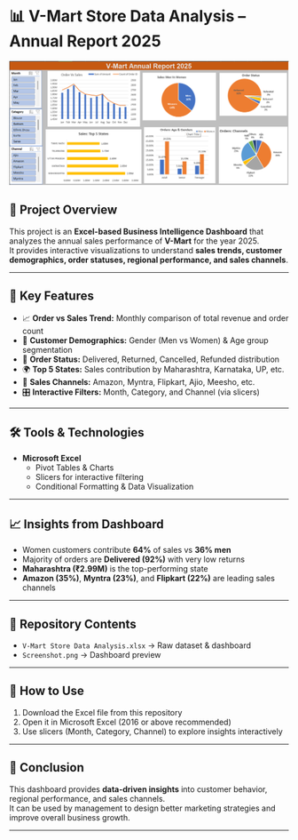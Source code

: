 # 📊 V-Mart Store Data Analysis – Annual Report 2025  

![Dashboard Preview](Screenshot.png)  

## 📌 Project Overview  
This project is an **Excel-based Business Intelligence Dashboard** that analyzes the annual sales performance of **V-Mart** for the year 2025.  
It provides interactive visualizations to understand **sales trends, customer demographics, order statuses, regional performance, and sales channels**.  

---

## 🔑 Key Features  
- 📈 **Order vs Sales Trend:** Monthly comparison of total revenue and order count  
- 👥 **Customer Demographics:** Gender (Men vs Women) & Age group segmentation  
- 🚚 **Order Status:** Delivered, Returned, Cancelled, Refunded distribution  
- 🌍 **Top 5 States:** Sales contribution by Maharashtra, Karnataka, UP, etc.  
- 🛒 **Sales Channels:** Amazon, Myntra, Flipkart, Ajio, Meesho, etc.  
- 🎛 **Interactive Filters:** Month, Category, and Channel (via slicers)  

---

## 🛠️ Tools & Technologies  
- **Microsoft Excel**  
  - Pivot Tables & Charts  
  - Slicers for interactive filtering  
  - Conditional Formatting & Data Visualization  

---

## 📈 Insights from Dashboard  
- Women customers contribute **64%** of sales vs **36% men**  
- Majority of orders are **Delivered (92%)** with very low returns  
- **Maharashtra (₹2.99M)** is the top-performing state  
- **Amazon (35%)**, **Myntra (23%)**, and **Flipkart (22%)** are leading sales channels  

---

## 📂 Repository Contents  
- `V-Mart Store Data Analysis.xlsx` → Raw dataset & dashboard  
- `Screenshot.png` → Dashboard preview  

---

## 🚀 How to Use  
1. Download the Excel file from this repository  
2. Open it in Microsoft Excel (2016 or above recommended)  
3. Use slicers (Month, Category, Channel) to explore insights interactively  

---

## 📜 Conclusion  
This dashboard provides **data-driven insights** into customer behavior, regional performance, and sales channels.  
It can be used by management to design better marketing strategies and improve overall business growth.  

---
